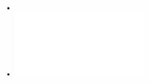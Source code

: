 -
- ![USB 2.0 Board Design and Layout Guidelines.pdf](../assets/USB_2.0_Board_Design_and_Layout_Guidelines_1688503819539_0.pdf)